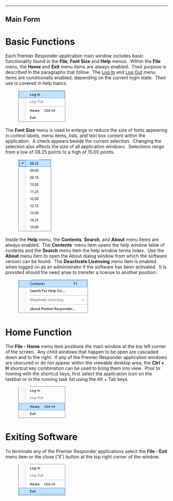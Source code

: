   ---------------
  **Main Form**
  ---------------

# Basic Functions

Each Premier Responder application main window includes basic
functionality found in the **File**, **Font Size** and **Help** menus. 
Within the **File** menu, the **Home** and **Exit** menu items are
always enabled.  Their purpose is described in the paragraphs that
follow.  The [Log In](Logging%20In.htm) and [Log Out](Logging%20Out.htm)
menu items are conditionally enabled, depending on the current login
state.  Their use is covered in help topics.

<figure><img src=".gitbook/assets/Main Form_files/image001.png" alt=""><figcaption></figcaption></figure>

The **Font Size** menu is used to enlarge or reduce the size of fonts
appearing in control labels, menu items, lists, and text box content
within the application.  A check appears beside the current selection. 
Changing the selection also affects the size of all application
windows.  Selections range from a low of 08.25 points to a high of 15.00
points.

<figure><img src=".gitbook/assets/Main Form_files/image005.png" alt=""><figcaption></figcaption></figure>

Inside the **Help** menu, the **Contents**, **Search**, and **About**
menu items are always enabled.  The **Contents**  menu item opens the
help window table of contents and the **Search** menu item the help
window terms index.  Use the **About** menu item to open the About
dialog window from which the software version can be found.  The
**Deactivate Licensing** menu item is enabled when logged on as an
administrator if the software has been activated.  It is provided should
the need arise to transfer a license to another position.

<figure><img src=".gitbook/assets/Main Form_files/image004.png" alt=""><figcaption></figcaption></figure>

# Home Function

The **File - Home** menu item positions the main window at the top left
corner of the screen.  Any child windows that happen to be open are
cascaded down and to the right.  If any of the Premier Responder
application windows are obscured or do not appear within the viewable
desktop area, the **Ctrl + H** shortcut key combination can be used to
bring them into view.  Prior to homing with the shortcut keys, first
select the application icon on the taskbar or in the running task list
using the Alt + Tab keys.

<figure><img src=".gitbook/assets/Main Form_files/image002.png" alt=""><figcaption></figcaption></figure>

# Exiting Software

To terminate any of the Premier Responder applications select the
**File - Exit** menu item or the close (\'X\') button at the top right
corner of the window.

<figure><img src=".gitbook/assets/Main Form_files/image003.png" alt=""><figcaption></figcaption></figure>
